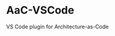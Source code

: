 <!-- NOTE: It is safe to edit this file. -->
<!-- This file is only initially generated by aac gen-project, and it won't be overwritten if the file already exists. -->
# AaC-VSCode

VS Code plugin for Architecture-as-Code
